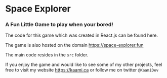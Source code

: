 # Space Explorer
### A Fun Little Game to play when your bored!

The code for this game which was created in React.js can be found here.

The game is also hosted on the domain https://space-explorer.fun

The main code resides in the `src` folder.


If you enjoy the game and would like to see some of my other projects, feel free to visit my website https://kaami.ca or follow me on twitter `@KaamiDev`
